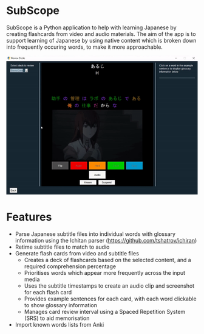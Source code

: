 # SubScope
SubScope is a Python application to help with learning Japanese by creating flashcards from video and audio materials.
The aim of the app is to support learning of Japanese by using native content which is broken down into frequently occuring words, to make it more approachable.

<p align="center">
	<img src="images/card_review.gif">

# Features
- Parse Japanese subtitle files into individual words with glossary information using the Ichitan parser (https://github.com/tshatrov/ichiran)
- Retime subtitle files to match to audio
- Generate flash cards from video and subtitle files
  - Creates a deck of flashcards based on the selected content, and a required comprehension percentage
  - Prioritises words which appear more frequently across the input media
  - Uses the subtitle timestamps to create an audio clip and screenshot for each flash card
  - Provides example sentences for each card, with each word clickable to show glossary information
  - Manages card review interval using a Spaced Repetition System (SRS) to aid memorisation
- Import known words lists from Anki
